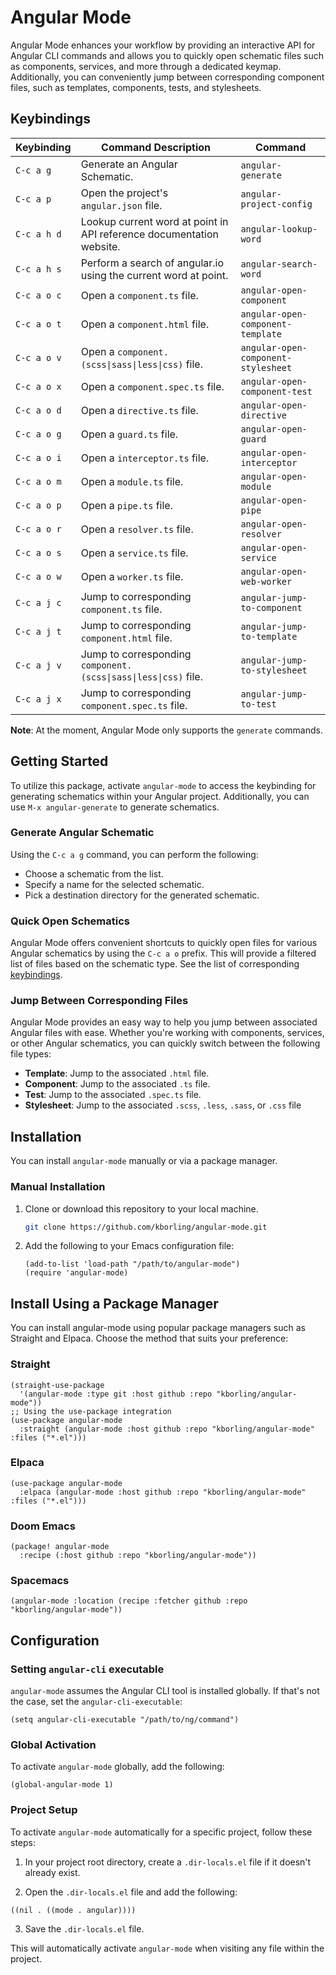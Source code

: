 # Angular Mode

Angular Mode enhances your workflow by providing an interactive API for Angular CLI commands and allows you to quickly open schematic files such as components, services, and more through a dedicated keymap. Additionally, you can conveniently jump between corresponding component files, such as templates, components, tests, and stylesheets.

## Keybindings

| Keybinding  | Command Description                                                  | Command                             |
|-------------|----------------------------------------------------------------------|-------------------------------------|
| `C-c a g`   | Generate an Angular Schematic.                                       | `angular-generate`                  |
| `C-c a p`   | Open the project's `angular.json` file.                              | `angular-project-config`            |
| `C-c a h d` | Lookup current word at point in API reference documentation website. | `angular-lookup-word`               |
| `C-c a h s` | Perform a search of angular.io using the current word at point.      | `angular-search-word`               |
| `C-c a o c` | Open a `component.ts` file.                                          | `angular-open-component`            |
| `C-c a o t` | Open a `component.html` file.                                        | `angular-open-component-template`   |
| `C-c a o v` | Open a `component.(scss\|sass\|less\|css)` file.                     | `angular-open-component-stylesheet` |
| `C-c a o x` | Open a `component.spec.ts` file.                                     | `angular-open-component-test`       |
| `C-c a o d` | Open a `directive.ts` file.                                          | `angular-open-directive`            |
| `C-c a o g` | Open a `guard.ts` file.                                              | `angular-open-guard`                |
| `C-c a o i` | Open a `interceptor.ts` file.                                        | `angular-open-interceptor`          |
| `C-c a o m` | Open a `module.ts` file.                                             | `angular-open-module`               |
| `C-c a o p` | Open a `pipe.ts` file.                                               | `angular-open-pipe`                 |
| `C-c a o r` | Open a `resolver.ts` file.                                           | `angular-open-resolver`             |
| `C-c a o s` | Open a `service.ts` file.                                            | `angular-open-service`              |
| `C-c a o w` | Open a `worker.ts` file.                                             | `angular-open-web-worker`           |
| `C-c a j c` | Jump to corresponding `component.ts` file.                           | `angular-jump-to-component`         |
| `C-c a j t` | Jump to corresponding `component.html` file.                         | `angular-jump-to-template`          |
| `C-c a j v` | Jump to corresponding `component.(scss\|sass\|less\|css)` file.      | `angular-jump-to-stylesheet`        |
| `C-c a j x` | Jump to corresponding `component.spec.ts` file.                      | `angular-jump-to-test`              |

**Note**: At the moment, Angular Mode only supports the `generate` commands.

## Getting Started

To utilize this package, activate `angular-mode` to access the keybinding for generating schematics within your Angular project. Additionally, you can use `M-x angular-generate` to generate schematics.

### Generate Angular Schematic

Using the `C-c a g` command, you can perform the following:

- Choose a schematic from the list.
- Specify a name for the selected schematic.
- Pick a destination directory for the generated schematic.

### Quick Open Schematics

Angular Mode offers convenient shortcuts to quickly open files for various Angular schematics by using the `C-c a o` prefix. This will provide a filtered list of files based on the schematic type. See the list of corresponding [keybindings](#keybindings).

### Jump Between Corresponding Files

Angular Mode provides an easy way to help you jump between associated Angular files with ease. Whether you're working with components, services, or other Angular schematics, you can quickly switch between the following file types:

- **Template**: Jump to the associated `.html` file.
- **Component**: Jump to the associated `.ts` file.
- **Test**: Jump to the associated `.spec.ts` file.
- **Stylesheet**: Jump to the associated `.scss`, `.less`, `.sass`, or `.css` file

## Installation

You can install `angular-mode` manually or via a package manager.

### Manual Installation

1. Clone or download this repository to your local machine.

   ```sh
   git clone https://github.com/kborling/angular-mode.git
   ```

2. Add the following to your Emacs configuration file:

   ```elisp
   (add-to-list 'load-path "/path/to/angular-mode")
   (require 'angular-mode)
   ```

## Install Using a Package Manager
You can install angular-mode using popular package managers such as Straight and Elpaca. Choose the method that suits your preference:

### Straight
```elisp
(straight-use-package
  '(angular-mode :type git :host github :repo "kborling/angular-mode"))
;; Using the use-package integration
(use-package angular-mode
  :straight (angular-mode :host github :repo "kborling/angular-mode" :files ("*.el")))
```

### Elpaca
```elisp
(use-package angular-mode
  :elpaca (angular-mode :host github :repo "kborling/angular-mode" :files ("*.el")))
```

### Doom Emacs
```elisp
(package! angular-mode
  :recipe (:host github :repo "kborling/angular-mode"))
```

### Spacemacs
```elisp
(angular-mode :location (recipe :fetcher github :repo "kborling/angular-mode"))
```

## Configuration

### Setting `angular-cli` executable

`angular-mode` assumes the Angular CLI tool is installed globally. If that's not the case, set the `angular-cli-executable`:

```elisp
(setq angular-cli-executable "/path/to/ng/command")
```

### Global Activation
To activate `angular-mode` globally, add the following:
```elisp
(global-angular-mode 1)
```

### Project Setup
To activate `angular-mode` automatically for a specific project, follow these steps:

1. In your project root directory, create a `.dir-locals.el` file if it doesn't already exist.

2. Open the `.dir-locals.el` file and add the following:

```elisp
((nil . ((mode . angular))))
```

3. Save the `.dir-locals.el` file.

This will automatically activate `angular-mode` when visiting any file within the project.
